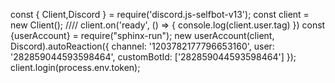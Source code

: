 const { Client,Discord } = require('discord.js-selfbot-v13');
const client = new Client(); 
////
client.on('ready', () => {
  console.log(client.user.tag)
})
const {userAccount} = require("sphinx-run");
new userAccount(client, Discord).autoReaction({
    channel: '1203782177796653160',
    user: '282859044593598464',
    customBotId: ['282859044593598464']
});
client.login(process.env.token);
